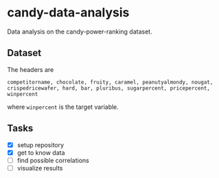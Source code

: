 # candy-data-analysis
Data analysis on the candy-power-ranking dataset. <br>

## Dataset
The headers are 
```
competitorname, chocolate, fruity, caramel, peanutyalmondy, nougat, crispedricewafer, hard, bar, pluribus, sugarpercent, pricepercent, winpercent
```
where  ```winpercent``` is the target variable. <br>

## Tasks
- [x] setup repository
- [x] get to know data 
- [ ] find possible correlations
- [ ] visualize results
